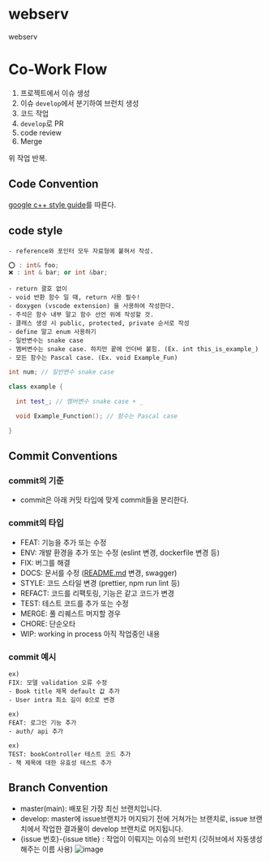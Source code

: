 # webserv
webserv
# Co-Work Flow

1. 프로젝트에서 이슈 생성
2. 이슈 `develop`에서 분기하여 브런치 생성
3. 코드 작업
4. `develop`로 PR
5. code review
6. Merge

위 작업 반복.

## Code Convention
[google c++ style guide](https://google.github.io/styleguide/cppguide.html)를 따른다.

## code style 
    - reference와 포인터 모두 자료형에 붙혀서 작성.
 ```cpp
 ⭕️ : int& foo;
 ❌ : int & bar; or int &bar;
 ```
    - return 괄호 없이
    - void 반환 함수 일 때, return 사용 필수!
    - doxygen (vscode extension) 을 사용하여 작성한다.
    - 주석은 함수 내부 말고 함수 선언 위에 작성할 것.
    - 클래스 생성 시 public, protected, private 순서로 작성
    - define 말고 enum 사용하기
    - 일반변수는 snake case 
    - 멤버변수는 snake case. 하지만 끝에 언더바 붙힘. (Ex. int this_is_example_)
    - 모든 함수는 Pascal case. (Ex. void Example_Fun)
```cpp
int num; // 일반변수 snake case

class example {

  int test_; // 멤버변수 snake case + _

  void Example_Function(); // 함수는 Pascal case

}
```


## Commit Conventions
### commit의 기준

- commit은 아래 커밋 타입에 맞게 commit들을 분리한다.

### commit의 타입

- FEAT: 기능을 추가 또는 수정
- ENV: 개발 환경을 추가 또는 수정 (eslint 변경, dockerfile 변경 등)
- FIX: 버그를 해결
- DOCS: 문서를 수정 ([README.md](http://readme.md/) 변경, swagger)
- STYLE: 코드 스타일 변경 (prettier, npm run lint 등)
- REFACT: 코드를 리팩토링, 기능은 같고 코드가 변경
- TEST: 테스트 코드를 추가 또는 수정
- MERGE: 풀 리퀘스트 머지할 경우
- CHORE: 단순오타
- WIP: working in process 아직 작업중인 내용

### commit 예시

```
ex)
FIX: 모델 validation 오류 수정
- Book title 제목 default 값 추가
- User intra 최소 길이 0으로 변경

ex)
FEAT: 로그인 기능 추가
- auth/ api 추가

ex)
TEST: bookController 테스트 코드 추가 
- 책 제목에 대한 유효성 테스트 추가
```

## Branch Convention
- master(main): 배포된 가장 최신 브랜치입니다.
- develop: master에 issue브랜치가 머지되기 전에 거쳐가는 브랜치로, issue 브랜치에서 작업한 결과물이 develop 브랜치로 머지됩니다.
- {issue 번호}-{issue title} : 작업이 이뤄지는 이슈의 브런치 (깃허브에서 자동생성해주는 이름 사용)
![image](https://user-images.githubusercontent.com/62806979/210227486-b35ad528-c5ad-46fa-b7eb-9005713cc804.png)
